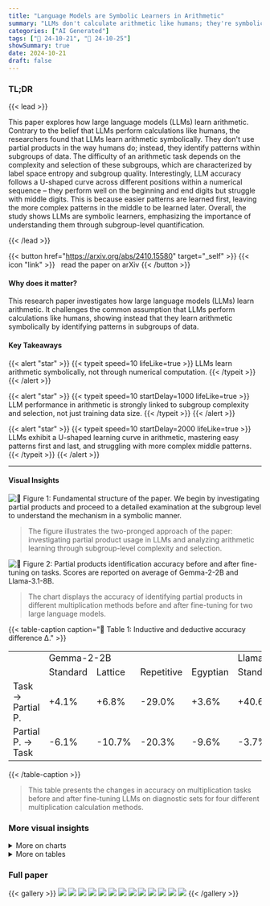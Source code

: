 ```yaml
---
title: "Language Models are Symbolic Learners in Arithmetic"
summary: "LLMs don't calculate arithmetic like humans; they're symbolic pattern-matchers, learning by identifying subgroups and their complexity."
categories: ["AI Generated"]
tags: ["🔖 24-10-21", "🤗 24-10-25"]
showSummary: true
date: 2024-10-21
draft: false
---
```


### TL;DR


{{< lead >}}

This paper explores how large language models (LLMs) learn arithmetic.  Contrary to the belief that LLMs perform calculations like humans, the researchers found that LLMs learn arithmetic symbolically. They don't use partial products in the way humans do; instead, they identify patterns within subgroups of data.  The difficulty of an arithmetic task depends on the complexity and selection of these subgroups, which are characterized by label space entropy and subgroup quality.  Interestingly, LLM accuracy follows a U-shaped curve across different positions within a numerical sequence – they perform well on the beginning and end digits but struggle with middle digits. This is because easier patterns are learned first, leaving the more complex patterns in the middle to be learned later.  Overall, the study shows LLMs are symbolic learners, emphasizing the importance of understanding them through subgroup-level quantification.

{{< /lead >}}


{{< button href="https://arxiv.org/abs/2410.15580" target="_self" >}}
{{< icon "link" >}} &nbsp; read the paper on arXiv
{{< /button >}}

#### Why does it matter?
This research paper investigates how large language models (LLMs) learn arithmetic.  It challenges the common assumption that LLMs perform calculations like humans, showing instead that they learn arithmetic symbolically by identifying patterns in subgroups of data.
#### Key Takeaways

{{< alert "star" >}}
{{< typeit speed=10 lifeLike=true >}} LLMs learn arithmetic symbolically, not through numerical computation. {{< /typeit >}}
{{< /alert >}}

{{< alert "star" >}}
{{< typeit speed=10 startDelay=1000 lifeLike=true >}} LLM performance in arithmetic is strongly linked to subgroup complexity and selection, not just training data size. {{< /typeit >}}
{{< /alert >}}

{{< alert "star" >}}
{{< typeit speed=10 startDelay=2000 lifeLike=true >}} LLMs exhibit a U-shaped learning curve in arithmetic, mastering easy patterns first and last, and struggling with more complex middle patterns. {{< /typeit >}}
{{< /alert >}}

------
#### Visual Insights



![](figures/figures_2_0.png "🔼 Figure 1: Fundamental structure of the paper. We begin by investigating partial products and proceed to a detailed examination at the subgroup level to understand the mechanism in a symbolic manner.")

> The figure illustrates the two-pronged approach of the paper: investigating partial product usage in LLMs and analyzing arithmetic learning through subgroup-level complexity and selection.





![](charts/charts_5_0.png "🔼 Figure 2: Partial products identification accuracy before and after fine-tuning on tasks. Scores are reported on average of Gemma-2-2B and Llama-3.1-8B.")

> The chart displays the accuracy of identifying partial products in different multiplication methods before and after fine-tuning for two large language models.





{{< table-caption caption="🔽 Table 1: Inductive and deductive accuracy difference Δ." >}}
<table id='0' style='font-size:18px'><tr><td></td><td colspan="4">Gemma-2-2B</td><td colspan="4">Llama-3.1-8B</td></tr><tr><td></td><td>Standard</td><td>Lattice</td><td>Repetitive</td><td>Egyptian</td><td>Standard</td><td>Lattice</td><td>Repetitive</td><td>Egyptian</td></tr><tr><td>Task → Partial P.</td><td>+4.1%</td><td>+6.8%</td><td>-29.0%</td><td>+3.6%</td><td>+40.6%</td><td>+40.8%</td><td>-59.0%</td><td>+29.6%</td></tr><tr><td>Partial P. → Task</td><td>-6.1%</td><td>-10.7%</td><td>-20.3%</td><td>-9.6%</td><td>-3.7%</td><td>-0.2%</td><td>-0.9%</td><td>-2.7%</td></tr></table>{{< /table-caption >}}

> This table presents the changes in accuracy on multiplication tasks before and after fine-tuning LLMs on diagnostic sets for four different multiplication calculation methods.



### More visual insights



<details>
<summary>More on charts
</summary>


![](charts/charts_8_0.png "🔼 Figure 3: Position-level Accuracy from Gemma-2-2B and Llama-3.1-8B.")

> The chart displays the U-shaped pattern of position-level accuracy in 3, 4, and 5-digit multiplication tasks across various training set sizes for Gemma-2-2B and Llama-3.1-8B models.


![](charts/charts_8_1.png "🔼 Figure 3: Position-level Accuracy from Gemma-2-2B and Llama-3.1-8B.")

> The chart displays the position-level accuracy of LLMs in multiplication tasks, revealing a U-shaped pattern across different training set sizes.


![](charts/charts_8_2.png "🔼 Figure 3: Position-level Accuracy from Gemma-2-2B and Llama-3.1-8B.")

> The chart displays the position-level accuracy of LLMs in 3, 4, and 5-digit multiplication tasks across different training set sizes, revealing a U-shaped pattern.


![](charts/charts_8_3.png "🔼 Figure 3: Position-level Accuracy from Gemma-2-2B and Llama-3.1-8B.")

> The chart displays the position-level accuracy of LLMs in multiplication tasks across varying training set sizes, revealing a U-shaped pattern.


![](charts/charts_8_4.png "🔼 Figure 3: Position-level Accuracy from Gemma-2-2B and Llama-3.1-8B.")

> The chart displays the position-level accuracy of LLMs in 3, 4, and 5 digit multiplication tasks across different training set sizes, revealing a U-shaped pattern.


![](charts/charts_8_5.png "🔼 Figure 3: Position-level Accuracy from Gemma-2-2B and Llama-3.1-8B.")

> The chart displays the position-level accuracy of LLMs (Gemma-2-2B and Llama-3.1-8B) in 3, 4, and 5-digit multiplication tasks across different training set sizes, revealing a U-shaped pattern.


</details>



<details>
<summary>More on tables
</summary>


{{< table-caption caption="🔽 Table 2: Diagnostic sets with four calculation methods." >}}
<br><table id='5' style='font-size:16px'><tr><td>Standard Multiplication</td><td>Pstd = {A1 xB1B2, A2xB1B2, B1 xA1A2,B2 x A1A2}</td></tr><tr><td>Repetitive Addition</td><td>Pra = {�B1B2 A1A2, ��� B1B2}</td></tr><tr><td>Lattice Method</td><td>Plattice = {A10x B10,A10x B2,A2 x B10, A2 x B2}</td></tr><tr><td>Egyptian Multiplication</td><td>Pegyptian = {2k xA1A2|ke0,1,..., [log2(B1B2)]}</td></tr></table>{{< /table-caption >}}

> The table presents diagnostic sets for four multiplication calculation methods (standard multiplication, repetitive addition, lattice method, and Egyptian multiplication) used to investigate whether LLMs leverage partial products during arithmetic learning.


{{< table-caption caption="🔽 Table 3: Label space statistics with different rule perturbations. H(L) represents the entropy of the label space, and |L| is the size of the label space. {C}i=1 represents all positions in output digits." >}}
<table id='0' style='font-size:14px'><tr><td></td><td></td><td>C1</td><td>C2</td><td>C3</td><td>C4</td><td>C5</td><td colspan="2">{Ci}i=1</td></tr><tr><td>Task</td><td>Format</td><td>H(L)</td><td>H(L)</td><td>H(L)</td><td>H(L)</td><td>H(L)</td><td>ILI</td><td>H(L)</td></tr><tr><td>f(a,b) = a + b</td><td>A1A2 + B1B2 = C1C2C3</td><td>0.9710</td><td>3.3215</td><td>3.3219</td><td></td><td></td><td>179</td><td>7.2130</td></tr><tr><td>f(a,b) = a + b + 1</td><td>A1A2 + B1B2 = C1C2C3</td><td>0.9649</td><td>3.3215</td><td>3.3219</td><td></td><td></td><td>179</td><td>7.2130</td></tr><tr><td>f(a,b) = a +6+ 15</td><td>A1A2 + B1B2 = C1C2C3</td><td>0.9280</td><td>3.3214</td><td>3.3219</td><td></td><td></td><td>179</td><td>7.2130</td></tr><tr><td>f(a,b) = a +b + 115</td><td>A1A2 + B1B2 = C1C2C3</td><td>0.9280</td><td>3.3214</td><td>3.3219</td><td>-</td><td></td><td>179</td><td>7.2130</td></tr><tr><td>f(a,b) = (a+ b) mod 100</td><td>A1A2 + B1B2 = C1C2</td><td>3.3214</td><td>3.3219</td><td>-</td><td>-</td><td>-</td><td>100</td><td>6.6432</td></tr><tr><td>f(a,b) = (a+ b) mod 50</td><td>A1A2 + B1B2 = C1C2</td><td>2.3217</td><td>3.3219</td><td>-</td><td>-</td><td>-</td><td>50</td><td>5.6436</td></tr><tr><td>f(a,b) = (a+b) mod 10</td><td>A1A2 + B1B2 = C1</td><td>3.3219</td><td>-</td><td>-</td><td>-</td><td>-</td><td>10</td><td>3.3219</td></tr><tr><td>f(a,b) = a xb</td><td>A1A2 x B1B2 = C1C2C3C4</td><td>2.8979</td><td>3.3215</td><td>3.3160</td><td>3.0340</td><td>-</td><td>2621</td><td>11.1172</td></tr><tr><td>f(a,b) = a xbx 2</td><td>A1A2 x B1B2 = C1C2C3C4C5</td><td>0.6873</td><td>3.2173</td><td>3.3215</td><td>3.2964</td><td>2.2227</td><td>2621</td><td>11.1172</td></tr><tr><td>f(a,b) = a xbx 4</td><td>A1A2 x B1B2 = C1C2C3C4C5</td><td>1.6030</td><td>3.3020</td><td>3.3204</td><td>3.2234</td><td>2.2227</td><td>2621</td><td>11.1172</td></tr><tr><td>f(a,b) = a xbx 8</td><td>A1A2 x B1B2 = C1C2C3C4C5</td><td>2.5811</td><td>3.3202</td><td>3.3151</td><td>3.2235</td><td>2.2227</td><td>2621</td><td>11.1172</td></tr><tr><td>f(a,b) = (a x b) mod 100</td><td>A1A2 x B1B2 = C1C2</td><td>3.3160</td><td>3.0340</td><td>-</td><td>-</td><td>-</td><td>100</td><td>6.2912</td></tr><tr><td>f(a,b) = (a x b) mod 50</td><td>A1A2 x B1B2 = C1C2</td><td>2.3210</td><td>3.0340</td><td>-</td><td>-</td><td>-</td><td>50</td><td>5.3494</td></tr><tr><td>f(a,b) = (a x b) mod 10</td><td>A1A2 x B1B2 = C1</td><td>3.0340</td><td>-</td><td>-</td><td>-</td><td>-</td><td>10</td><td>3.0340</td></tr></table>{{< /table-caption >}}

> Table 3 shows the label space entropy and cardinality for various addition and multiplication tasks with different rule perturbations.


{{< table-caption caption="🔽 Table 4: Test Accuracy difference Δ on perturbed addition and multiplication." >}}
<table id='7' style='font-size:14px'><tr><td></td><td>Gemma-2-2B</td><td>Llama-3.1-8B</td></tr><tr><td>f(a,b) = a + 6</td><td></td><td></td></tr><tr><td>f(a,b) = a + 6 + 1</td><td>-0.1%</td><td>-0.1%</td></tr><tr><td>f(a,b) = a + 6 + 15</td><td>-0.9%</td><td>+0.1%</td></tr><tr><td>f(a,b) = a + b + 115</td><td>-1.4%</td><td>+0.7%</td></tr><tr><td>f(a,b) = (a + b) mod 100</td><td>+10.1%</td><td>+3.7%</td></tr><tr><td>f(a,b) = (a + b) mod 50</td><td>+13.1%</td><td>+6.7%</td></tr><tr><td>f(a,b) = (a+b) mod 10</td><td>+26.1%</td><td>+13.7%</td></tr><tr><td>f(a,b) = a x 6</td><td>-</td><td></td></tr><tr><td>f(a,b) = a X 6 X 2</td><td>-1.1%</td><td>-2.7%</td></tr><tr><td>f(a,b) = a x 6 x 4</td><td>-1.7%</td><td>+0.7%</td></tr><tr><td>f(a,b) = a X b x 8</td><td>+0.2%</td><td>-3.7%</td></tr><tr><td>f(a,b) = (a x b) mod 100</td><td>+7.1%</td><td>+3.8%</td></tr><tr><td>f(a,b) = (a X b) mod 50</td><td>+12.1%</td><td>+5.3%</td></tr><tr><td>f(a,b) = (a x b) mod 10</td><td>+18.9%</td><td>+10.7%</td></tr></table>{{< /table-caption >}}

> The table shows the accuracy difference (Δ) in percentage for addition and multiplication tasks on Gemma-2-2B and Llama-3.1-8B models with various rule perturbations.


{{< table-caption caption="🔽 Table 6: Test Accuracy difference Δ on perturbed addition and multiplication." >}}
<table id='2' style='font-size:14px'><tr><td></td><td>Format</td><td>Gemma-2-2B</td><td>Llama-3.1-8B</td></tr><tr><td>f(a,b) =a+b</td><td>Natural Language</td><td>-</td><td>-</td></tr><tr><td>f(a,b) = a+b</td><td>Random String</td><td>+0.1%</td><td>-0.2%</td></tr><tr><td>f(a,b) =a+b</td><td>Disturbed Digits</td><td>-3.9%</td><td>-2.1%</td></tr><tr><td>f(a,b) = a x b</td><td>Natural Language</td><td>-</td><td>-</td></tr><tr><td>f(a,b) = a x b</td><td>Random String</td><td>+0.3%</td><td>-0.5%</td></tr><tr><td>f(a,b) = a X b</td><td>Disturbed Digits</td><td>-1.9%</td><td>-3.1%</td></tr></table>{{< /table-caption >}}

> This table presents the accuracy difference (Δ) in percentage points for addition and multiplication tasks, comparing the performance of Gemma-2-2B and Llama-3.1-8B models under three different input format perturbations (Natural Language, Random String, and Disturbed Digits).


{{< table-caption caption="🔽 Table 1: Inductive and deductive accuracy difference Δ." >}}
<table id='16' style='font-size:22px'><tr><td></td><td>B1 B2</td></tr><tr><td>A1</td><td>A1B1 A1B2</td></tr><tr><td>A2</td><td>A2B1 A2B2</td></tr></table>{{< /table-caption >}}

> The table presents the inductive and deductive accuracy differences (Δ) for four multiplication calculation methods (Standard, Lattice, Repetitive, Egyptian) across two LLMs (Gemma-2-2B and Llama-3.1-8B), showing the impact of fine-tuning on partial products.


</details>


### Full paper

{{< gallery >}}
<img src="paper_images/1.png" class="grid-w50 md:grid-w33 xl:grid-w25" />
<img src="paper_images/2.png" class="grid-w50 md:grid-w33 xl:grid-w25" />
<img src="paper_images/3.png" class="grid-w50 md:grid-w33 xl:grid-w25" />
<img src="paper_images/4.png" class="grid-w50 md:grid-w33 xl:grid-w25" />
<img src="paper_images/5.png" class="grid-w50 md:grid-w33 xl:grid-w25" />
<img src="paper_images/6.png" class="grid-w50 md:grid-w33 xl:grid-w25" />
<img src="paper_images/7.png" class="grid-w50 md:grid-w33 xl:grid-w25" />
<img src="paper_images/8.png" class="grid-w50 md:grid-w33 xl:grid-w25" />
<img src="paper_images/9.png" class="grid-w50 md:grid-w33 xl:grid-w25" />
<img src="paper_images/10.png" class="grid-w50 md:grid-w33 xl:grid-w25" />
<img src="paper_images/11.png" class="grid-w50 md:grid-w33 xl:grid-w25" />
<img src="paper_images/12.png" class="grid-w50 md:grid-w33 xl:grid-w25" />
<img src="paper_images/13.png" class="grid-w50 md:grid-w33 xl:grid-w25" />
{{< /gallery >}}
